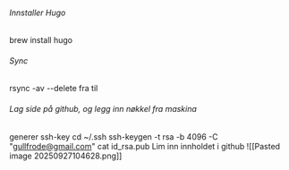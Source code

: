 ###### Innstaller Hugo
brew install hugo
###### Sync
rsync -av --delete fra til

###### Lag side på github, og legg inn nøkkel fra maskina
generer ssh-key
cd ~/.ssh
 ssh-keygen -t rsa -b 4096 -C "gullfrode@gmail.com"
cat id_rsa.pub
Lim inn innholdet i github
![[Pasted image 20250927104628.png]]
